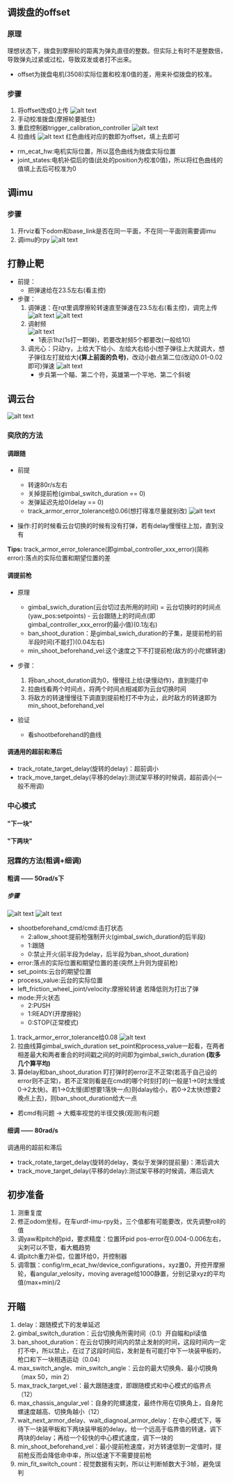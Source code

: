 ## 调拨盘的offset

### 原理
理想状态下，拨盘到摩擦轮的距离为弹丸直径的整数。但实际上有时不是整数倍，导致弹丸过紧或过松，导致双发或者打不出来。
* offset为拨盘电机(3508)实际位置和校准0值的差，用来补偿拨盘的校准。

### 步骤
1. 将offset改成0上传
  ![alt text](../md中的图片/offset1.png)
2. 手动校准拨盘(摩擦轮要抵住)
3. 重启控制器trigger_calibration_controller
  ![alt text](../md中的图片/offset3.png)
4. 拉曲线
  ![alt text](../md中的图片/offset2.png)
  红色曲线对应的数即为offset，填上去即可
  * rm_ecat_hw:电机实际位置，所以蓝色曲线为拨盘实际位置
  * joint_states:电机补偿后的值(此处的position为校准0值)，所以将红色曲线的值填上去后可校准为0

## 调imu

### 步骤
1. 开rviz看下odom和base_link是否在同一平面，不在同一平面则需要调imu
2. 调imu的rpy
   ![alt text](../md中的图片/调imu.png)

## 打静止靶
* 前提：
  * 把弹速给在23.5左右(看主控)
* 步骤：
  1. 调弹速：在rqt里调摩擦轮转速直至弹速在23.5左右(看主控)，调完上传
    ![alt text](../md中的图片/调弹速(摩擦轮转速)_1.png)
    ![alt text](../md中的图片/调弹速(摩擦轮转速)_2.png)
  2. 调射频  
    ![alt text](../md中的图片/自瞄调射频.png)
     * 1表示1hz(1s打一颗弹)，若要改射频5个都要改(一般给10)
  3. 调光心：只动ry，上给大下给小、左给大右给小(想子弹往上大就调大，想子弹往左打就给大)**(算上前面的负号)**，改动小数点第二位(改动0.01-0.02即可)弹速
    ![alt text](../md中的图片/自瞄调光心.png)
     * 步兵第一个瞄、第二个符，英雄第一个平地、第二个斜坡

## 调云台
![alt text](../md中的图片/云台.png)

### 奕欣的方法
#### 调跟随
* 前提
  * 转速80r/s左右
  * 关掉提前枪(gimbal_switch_duration == 0)
  * 发弹延迟先给0(delay == 0)
  * track_armor_error_tolerance给0.06(想打得准尽量就别改)
![alt text](../md中的图片/调error.png)

* 操作:打的时候看云台切换的时候有没有打弹，若有delay慢慢往上加，直到没有

**Tips:** track_armor_error_tolerance(即gimbal_controller_xxx_error)(简称error):落点的实际位置和期望位置的差
 
#### 调提前枪
* 原理
  * gimbal_swich_duration(云台切过去所用的时间) = 云台切换时的时间点(yaw_pos:setpoints) - 云台跟随上的时间点(即gimbal_controller_xxx_error的最小值)(0.1左右)
  * ban_shoot_duration：是gimbal_swich_duration的子集，是提前枪的前半段时间(不能打)(0.04左右)
  * min_shoot_beforehand_vel:这个速度之下不打提前枪(敌方的小陀螺转速)

* 步骤：
  1. 将ban_shoot_duration调为0，慢慢往上给(录慢动作)，直到能打中
  2. 拉曲线看两个时间点，将两个时间点相减即为云台切换时间
  3. 将敌方的转速慢慢往下调直到提前枪打不中为止，此时敌方的转速即为min_shoot_beforehand_vel

* 验证
  * 看shootbeforehand的曲线

#### 调通用的超前和滞后
* track_rotate_target_delay(旋转的delay)：超前调小
* track_move_target_delay(平移的delay):测试架平移的时候调，超前调小(一般不用调)

### 中心模式

#### "下一块"

#### "下两块"

### 冠霖的方法(粗调+细调)

#### 粗调 —— 50rad/s下
##### 步骤
![alt text](../md中的图片/云台.png)
![alt text](../md中的图片/云台曲线.png)
* shootbeforehand_cmd/cmd:击打状态
  * 2:allow_shoot:提前枪强制开火(gimbal_swich_duration的后半段)
  * 1:跟随
  * 0:禁止开火(前半段为delay，后半段为ban_shoot_duration)
* error:落点的实际位置和期望位置的差(突然上升则为提前枪)
* set_points:云台的期望位置
* process_value:云台的实际位置
* left_friction_wheel_joint/velocity:摩擦轮转速 若降低则为打出了弹
* mode:开火状态
  * 2:PUSH
  * 1:READY(开摩擦轮)
  * 0:STOP(正常模式)

1. track_armor_error_tolerance给0.08
   ![alt text](../md中的图片/调error.png)
2. 拉曲线算gimbal_swich_duration
   set_point和process_value一起看，在两者相差最大和两者重合的时间戳之间的时间即为gimbal_swich_duration **(取多几个算平均)**
3. 算delay和ban_shoot_duration
   盯打弹时的error正不正常(若高于自己设的error则不正常)，若不正常则看是在cmd的哪个时刻打的(一般是1->0时太慢或0->2太快)。若1->0太慢(即想要1落快一点)则dalay给小，若0->2太快(想要2晚点上去)，则ban_shoot_duration给大一点

* 若cmd有问题 -> 大概率视觉的半径交换(观测)有问题

#### 细调 —— 80rad/s
调通用的超前和滞后
* track_rotate_target_delay(旋转的delay，类似于发弹的提前量)：滞后调大
* track_move_target_delay(平移的delay):测试架平移的时候调，滞后调大

## 初步准备

1. 测重复度
2. 修正odom坐标，在车urdf-imu-rpy处，三个值都有可能要改，优先调整roll的值
3. 调yaw和pitch的pid，要求精度：位置环pid pos-error在0.004-0.006左右，尖刺可以不管，看大概趋势
4. 调pitch重力补偿，位置环给0，开控制器
5. 调零飘：config/rm_ecat_hw/device_configurations，xyz置0，开控开摩擦轮，看angular_velosity，moving average给1000静置，分别记录xyz的平均值(max+min)/2

## 开瞄

1. delay：跟随模式下的发单延迟
2. gimbal_switch_duration：云台切换角所需时间（0.1）开自瞄和pl读值
3. ban_shoot_duration：在云台切换时间内的禁止发射的时间，这段时间内一定打不中，所以禁止，在过了这段时间后，发射是有可能打中下一块装甲板的，枪口和下一块相遇运动（0.04）
4. max_switch_angle、min_switch_angle：云台的最大切换角、最小切换角（max 50，min 2）
5. max_track_target_vel：最大跟随速度，即跟随模式和中心模式的临界点（12）
6. max_chassis_angular_vel：自身的陀螺速度，最终作用在切换角上，自身陀螺速度越高、切换角越小（12）
7.  wait_next_armor_delay、wait_diagnoal_armor_delay：在中心模式下，等待下一块装甲板和下两块装甲板的delay。给一个远高于临界值的转速，调下两块的delay；再给一个较快的中心模式速度，调下一块的
8.  min_shoot_beforehand_vel：最小提前枪速度，对方转速低到一定值时，提前枪反而会降低命中率，所以低速下不需要提前枪
9.  min_fit_switch_count：视觉数据有尖刺，所以让判断帧数大于3帧，避免误判
